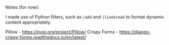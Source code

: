 Notes (for now):

I made use of Python filters, such as `|add` and `|linebreak` to format dynamic content appropriately.

Pillow - https://pypi.org/project/Pillow/
Crispy Forms - https://django-crispy-forms.readthedocs.io/en/latest/